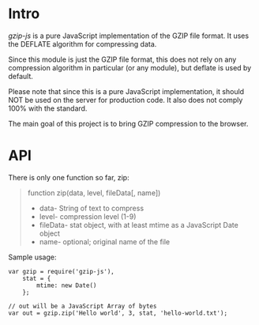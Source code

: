 Intro
=====

*gzip-js* is a pure JavaScript implementation of the GZIP file format. It uses the DEFLATE algorithm for compressing data.

Since this module is just the GZIP file format, this does not rely on any compression algorithm in particular (or any module), but deflate is used by default.

Please note that since this is a pure JavaScript implementation, it should NOT be used on the server for production code. It also does not comply 100% with the standard.

The main goal of this project is to bring GZIP compression to the browser.

API
===

There is only one function so far, zip:

> function zip(data, level, fileData[, name])
> * data- String of text to compress
> * level- compression level (1-9)
> * fileData- stat object, with at least mtime as a JavaScript Date object
> * name- optional; original name of the file

Sample usage:

    var gzip = require('gzip-js'),
		stat = {
			mtime: new Date()
		};

	// out will be a JavaScript Array of bytes
	var out = gzip.zip('Hello world', 3, stat, 'hello-world.txt');
